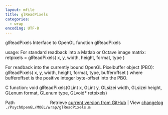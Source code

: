 ```yaml
---
layout: mfile
title: glReadPixels
categories:
  - wrap
encoding: UTF-8
---
```


glReadPixels  Interface to OpenGL function glReadPixels

usage:
For standard readback into a Matlab or Octave image matrix:
retpixels = glReadPixels\( x, y, width, height, format, type \)

For readback into the currently bound OpenGL Pixelbuffer object \(PBO\):
glReadPixels\( x, y, width, height, format, type, bufferoffset \)
where bufferoffset is the positive integer byte-offset into the PBO.

C function:  void glReadPixels\(GLint x, GLint y, GLsizei width, GLsizei height, GLenum format, GLenum type, GLvoid\* retpixels\)


<div class="code_header" style="text-align:right;">
  <span style="float:left;">Path&nbsp;&nbsp;</span> <span class="counter">Retrieve <a href=
  "https://raw.github.com/Psychtoolbox-3/Psychtoolbox-3/beta/./PsychOpenGL/MOGL/wrap/glReadPixels.m">current version from GitHub</a> | View <a href=
  "https://github.com/Psychtoolbox-3/Psychtoolbox-3/commits/beta/./PsychOpenGL/MOGL/wrap/glReadPixels.m">changelog</a></span>
</div>
<div class="code">
  <code>./PsychOpenGL/MOGL/wrap/glReadPixels.m</code>
</div>
